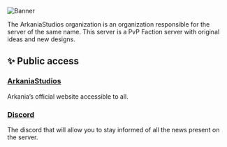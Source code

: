 ![Banner](https://cdn.discordapp.com/attachments/977968129143607367/979215865776050216/banner.png)

The ArkaniaStudios organization is an organization responsible for the server of the same name. This server is a PvP Faction server with original ideas and new designs.

## ✨ Public access
### [ArkaniaStudios](https://arkaniastudios.com)
Arkania’s official website accessible to all.

### [Discord](https://arkaniastudios.com/discord)
The discord that will allow you to stay informed of all the news present on the server.

